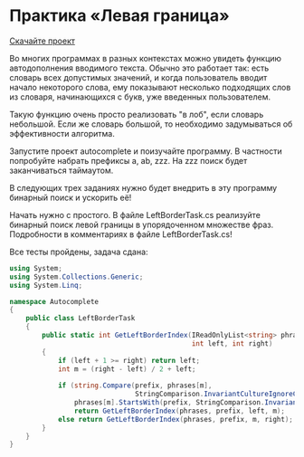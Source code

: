 # Практика «Левая граница»

[Скачайте проект](autocomplete.zip)

Во многих программах в разных контекстах можно увидеть функцию автодополнения вводимого текста. Обычно это работает так: есть словарь всех допустимых значений, и когда пользователь вводит начало некоторого слова, ему показывают несколько подходящих слов из словаря, начинающихся с букв, уже введенных пользователем.

Такую функцию очень просто реализовать "в лоб", если словарь небольшой. Если же словарь большой, то необходимо задумываться об эффективности алгоритма.

Запустите проект autocomplete и поизучайте программу. В частности попробуйте набрать префиксы a, ab, zzz. На zzz поиск будет заканчиваться таймаутом.

В следующих трех заданиях нужно будет внедрить в эту программу бинарный поиск и ускорить её!

Начать нужно с простого. В файле LeftBorderTask.cs реализуйте бинарный поиск левой границы в упорядоченном множестве фраз. Подробности в комментариях в файле LeftBorderTask.cs!


Все тесты пройдены, задача сдана:
```cs
using System;
using System.Collections.Generic;
using System.Linq;

namespace Autocomplete
{
    public class LeftBorderTask
    {
        public static int GetLeftBorderIndex(IReadOnlyList<string> phrases, string prefix,
                                             int left, int right)
        {
            if (left + 1 >= right) return left;
            int m = (right - left) / 2 + left;
    
            if (string.Compare(prefix, phrases[m],
                               StringComparison.InvariantCultureIgnoreCase) < 0 || 
                phrases[m].StartsWith(prefix, StringComparison.InvariantCultureIgnoreCase))
                return GetLeftBorderIndex(phrases, prefix, left, m);
            else return GetLeftBorderIndex(phrases, prefix, m, right);
        }
    }
}
```
